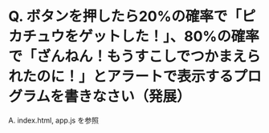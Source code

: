 # Q. ボタンを押したら20%の確率で「ピカチュウをゲットした！」、80%の確率で「ざんねん！もうすこしでつかまえられたのに！」とアラートで表示するプログラムを書きなさい（発展）
A. index.html, app.js を参照